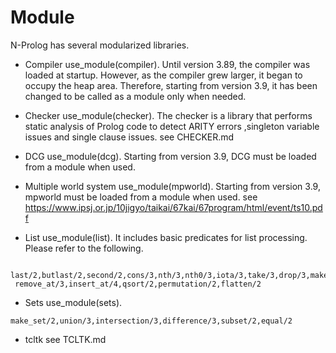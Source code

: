 # Module
N-Prolog has several modularized libraries.

- Compiler 
 use_module(compiler).
 Until version 3.89, the compiler was loaded at startup. However, as the compiler grew larger, it began to occupy the heap area. Therefore, starting from version 3.9, it has been changed to be called as a module only when needed.

 - Checker
 use_module(checker).
 The checker is a library that performs static analysis of Prolog code to detect ARITY errors ,singleton variable issues and single clause issues.
 see CHECKER.md


- DCG
 use_module(dcg).
 Starting from version 3.9, DCG must be loaded from a module when used.

- Multiple world system
 use_module(mpworld).
 Starting from version 3.9, mpworld must be loaded from a module when used.
 see https://www.ipsj.or.jp/10jigyo/taikai/67kai/67program/html/event/ts10.pdf

- List
 use_module(list).
 It includes basic predicates for list processing. Please refer to the following.

```
 last/2,butlast/2,second/2,cons/3,nth/3,nth0/3,iota/3,take/3,drop/3,make_list/3,reverse/2,
 remove_at/3,insert_at/4,qsort/2,permutation/2,flatten/2
```

- Sets
use_module(sets).

```
make_set/2,union/3,intersection/3,difference/3,subset/2,equal/2
```

- tcltk
see TCLTK.md
